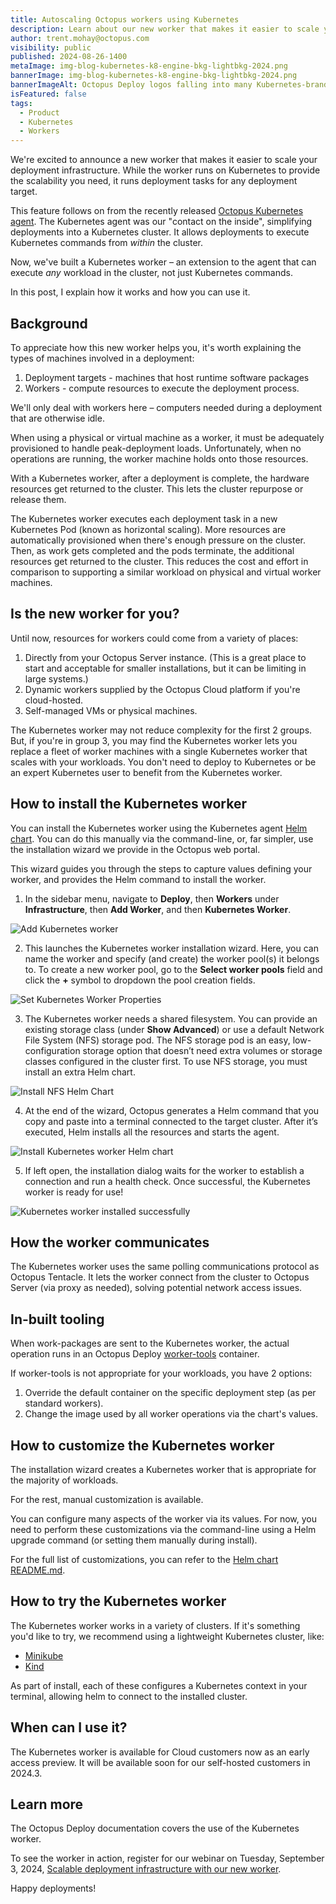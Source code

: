 ```yaml
---
title: Autoscaling Octopus workers using Kubernetes
description: Learn about our new worker that makes it easier to scale your deployment infrastructure. The worker runs on Kubernetes but helps with any deployment tasks to any target.
author: trent.mohay@octopus.com
visibility: public
published: 2024-08-26-1400
metaImage: img-blog-kubernetes-k8-engine-bkg-lightbkg-2024.png
bannerImage: img-blog-kubernetes-k8-engine-bkg-lightbkg-2024.png
bannerImageAlt: Octopus Deploy logos falling into many Kubernetes-branded boxes.
isFeatured: false
tags: 
  - Product
  - Kubernetes
  - Workers
---
```


We're excited to announce a new worker that makes it easier to scale your deployment infrastructure. While the worker runs on Kubernetes to provide the scalability you need, it runs deployment tasks for any deployment target.

This feature follows on from the recently released [Octopus Kubernetes agent](https://octopus.com/blog/kubernetes-agent). The Kubernetes agent was our "contact on the inside", simplifying deployments into a Kubernetes cluster. It allows deployments to execute Kubernetes commands from *within* the cluster. 

Now, we've built a Kubernetes worker – an extension to the agent that can execute *any* workload in the cluster, not just Kubernetes commands. 

In this post, I explain how it works and how you can use it. 

## Background

To appreciate how this new worker helps you, it's worth explaining the types of machines involved in a deployment: 

1. Deployment targets - machines that host runtime software packages
2. Workers - compute resources to execute the deployment process. 

We'll only deal with workers here – computers needed during a deployment that are otherwise idle. 

When using a physical or virtual machine as a worker, it must be adequately provisioned to handle peak-deployment loads. Unfortunately, when no operations are running, the worker machine holds onto those resources. 

With a Kubernetes worker, after a deployment is complete, the hardware resources get returned to the cluster. This lets the cluster repurpose or release them. 

The Kubernetes worker executes each deployment task in a new Kubernetes Pod (known as horizontal scaling). More resources are automatically provisioned when there's enough pressure on the cluster. Then, as work gets completed and the pods terminate, the additional resources get returned to the cluster. This reduces the cost and effort in comparison to supporting a similar workload on physical and virtual worker machines.

## Is the new worker for you?

Until now, resources for workers could come from a variety of places: 

1. Directly from your Octopus Server instance. (This is a great place to start and acceptable for smaller installations, but it can be limiting in large systems.)
2. Dynamic workers supplied by the Octopus Cloud platform if you're cloud-hosted.
3. Self-managed VMs or physical machines. 

The Kubernetes worker may not reduce complexity for the first 2 groups. But, if you're in group 3, you may find the Kubernetes worker lets you replace a fleet of worker machines with a single Kubernetes worker that scales with your workloads. You don't need to deploy to Kubernetes or be an expert Kubernetes user to benefit from the Kubernetes worker.

## How to install the Kubernetes worker

You can install the Kubernetes worker using the Kubernetes agent [Helm chart](https://hub.docker.com/r/octopusdeploy/kubernetes-agent). You can do this manually via the command-line, or, far simpler, use the installation wizard we provide in the Octopus web portal.

This wizard guides you through the steps to capture values defining your worker, and provides the Helm command to install the worker.

1. In the sidebar menu, navigate to **Deploy**, then **Workers** under **Infrastructure**, then **Add Worker**, and then **Kubernetes Worker**.

![Add Kubernetes worker](add-kubernetes-worker.png)

2. This launches the Kubernetes worker installation wizard. Here, you can name the worker and specify (and create) the worker pool(s) it belongs to. To create a new worker pool, go to the **Select worker pools** field and click the **+** symbol to dropdown the pool creation fields.

![Set Kubernetes Worker Properties](add-kubernetes-worker-properties.png)

3. The Kubernetes worker needs a shared filesystem. You can provide an existing storage class (under **Show Advanced**) or use a default Network File System (NFS) storage pod. The NFS storage pod is an easy, low-configuration storage option that doesn’t need extra volumes or storage classes configured in the cluster first. To use NFS storage, you must install an extra Helm chart.

![Install NFS Helm Chart](install-nfs-helm-chart.png)

4. At the end of the wizard, Octopus generates a Helm command that you copy and paste into a terminal connected to the target cluster. After it’s executed, Helm installs all the resources and starts the agent.

![Install Kubernetes worker Helm chart](install-kubernetes-worker-helm-chart.png)

5. If left open, the installation dialog waits for the worker to establish a connection and run a health check. Once successful, the Kubernetes worker is ready for use!

![Kubernetes worker installed successfully](kubernetes-helm-chart-installed-success.png)

## How the worker communicates

The Kubernetes worker uses the same polling communications protocol as Octopus Tentacle. It lets the worker connect from the cluster to Octopus Server (via proxy as needed), solving potential network access issues.

## In-built tooling 

When work-packages are sent to the Kubernetes worker, the actual operation runs in an Octopus Deploy [worker-tools](https://hub.docker.com/r/octopusdeploy/worker-tools) container.

If worker-tools is not appropriate for your workloads, you have 2 options:

1. Override the default container on the specific deployment step (as per standard workers).
2. Change the image used by all worker operations via the chart's values.

## How to customize the Kubernetes worker

The installation wizard creates a Kubernetes worker that is appropriate for the majority of workloads.

For the rest, manual customization is available.

You can configure many aspects of the worker via its values. For now, you need to perform these customizations via the command-line using a Helm upgrade command (or setting them manually during install).

For the full list of customizations, you can refer to the [Helm chart README.md](https://hub.docker.com/r/octopusdeploy/kubernetes-agent).

## How to try the Kubernetes worker

The Kubernetes worker works in a variety of clusters. If it's something you'd like to try, we recommend using a lightweight Kubernetes cluster, like:

* [Minikube](https://minikube.sigs.k8s.io/docs/start/?arch=%2Fmacos%2Farm64%2Fstable%2Fbinary+download)
* [Kind](https://kind.sigs.k8s.io/docs/user/quick-start/)

As part of install, each of these configures a Kubernetes context in your terminal, allowing helm to connect to the installed cluster.

## When can I use it?

The Kubernetes worker is available for Cloud customers now as an early access preview. It will be available soon for our self-hosted customers in 2024.3.

## Learn more

The Octopus Deploy documentation covers the use of the Kubernetes worker.

To see the worker in action, register for our webinar on Tuesday, September 3, 2024, [Scalable deployment infrastructure with our new worker](https://streamyard.com/watch/ifsZdkjcrfCp).

Happy deployments!